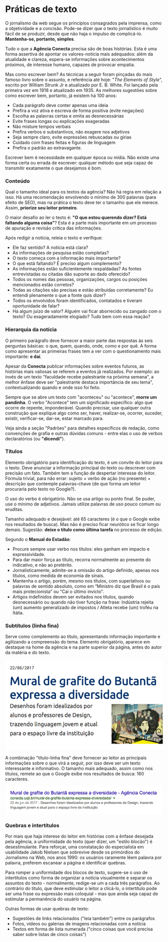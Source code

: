 # Práticas de texto

O jornalismo da web segue os princípios consagrados pela imprensa, como a objetividade e a concisão. Pode-se dizer que o texto jornalístico é muito fácil de se produzir, desde que não haja o impulso de complicá-lo. **Mantenha-se, portanto, simples**.

Tudo o que a **Agência Conecta** precisa são de boas histórias. Esta é uma forma assertiva de apontar os valores-notícia mais adequados: além da atualidade e clareza, espera-se informações sobre acontecimentos próximos, de interesse humano, capazes de provocar empatia.

Mas como escrever bem? As técnicas a seguir foram pinçadas do mais famoso livro sobre o assunto, e referência até hoje: "_The Elements of Style_", escrito por William Strunk Jr e atualizado por E. B. White. Foi lançado pela primeira vez em 1918 e atualizado em 1935. As melhores sugestões sobre como escrever bem, portanto, já existem há 100 anos:

* Cada parágrafo deve conter apenas uma ideia
* Prefira a voz ativa e escreva de forma positiva \(evite negações\)
* Escolha as palavras certas e omita as desnecessárias
* Evite frases longas ou explicações exageradas
* Não misture tempos verbais
* Prefira verbos e substantivos, não exagere nos adjetivos
* Seja sempre claro, evite expressões rebuscadas ou gírias
* Cuidado com frases feitas e figuras de linguagem
* Prefira o padrão ao extravagante.

Escrever bem é necessidade em qualquer época ou mídia. Não existe uma forma certa ou errada de escrever: qualquer método que seja capaz de transmitir exatamente o que desejamos é bom.

### Conteúdo

Qual o tamanho ideal para os textos da agência? Não há regra em relação a isso. Há uma recomendação envolvendo o mínimo de 300 palavras \(para efeito de SEO\), mas na prática o texto deve ter o tamanho que ele merece. Assim, **priorize seu leitor primeiro**.

O maior desafio ao ler o texto é: **"O que estou querendo dizer? Está faltando alguma coisa"**? Esta é a parte mais importante em um processo de apuração e revisão crítica das informações.

Após redigir a notícia, releia o texto e verifique:

* Ele faz sentido? A notícia está clara?
* As informações de pesquisa estão completas?
* O texto começa com a informação mais importante?
* O que está faltando? É preciso algum complemento?
* As informações estão suficientemente respaldadas? As fontes entrevistadas ou citadas dão suporte ao dado oferecido?
* Todos os nomes das pessoas, organizações, cargos ou posições mencionados estão corretos?
* Todas as citações são precisas e estão atribuídas corretamente? Eu entendi plenamente o que a fonte quis dizer?
* Todos os envolvidos foram identificados, contatados e tiveram oportunidade de falar?
* Há algum juízo de valor? Alguém vai ficar aborrecido ou zangado com o texto? Ou exageradamente elogiado? Tudo bem com essa reação?

### Hierarquia da notícia

O primeiro parágrafo deve fornecer a maior parte das respostas às seis perguntas básicas: o que, quem, quando, onde, como e por quê. A forma como apresentar as primeiras frases tem a ver com o questionamento mais importante: **e daí**.

Apesar da **Conecta** publicar informações sobre eventos futuros, as histórias mais valiosas se referem a eventos já realizados. Por exemplo: ao invés de um texto "faculdade recebe palestrante na próxima semana", a melhor ênfase deve ser "palestrante destaca importância de seu tema", contextualizando quando e onde isso foi feito.

Sempre que se abre um texto com "aconteceu" ou "acontece", **morre um pandinha**. O verbo "Acontece" tem um significado específico: algo que ocorre de repente, imponderável. Quando precisar, use qualquer outra construção que explique algo como ser, haver, realizar-se, ocorrer, suceder, existir, verificar-se, dar-se, estar marcado para.

Veja ainda a seção "Padrões" para detalhes específicos de redação, como convenções de grafia e outras dúvidas comuns - entre elas o uso de verbos declaratórios \(ou **"dicendi"**\).

### Títulos

Elemento obrigatório para identificação do texto, é um convite do leitor para o texto. Deve anunciar a informação principal do texto ou descrever com precisão um fato. Também tem a função de despertar interesse do leitor. Fórmula trivial, para não errar: sujeito + verbo de ação \(no presente\) + descrição que contemple palavras-chave \(de que forma um leitor procuraria pelo texto no Google?\).

O uso do verbo é obrigatório. Não se usa artigo ou ponto final. Se puder, use o mínimo de adjetivos. Jamais utilize palavras de uso pouco comum ou eruditas.

Tamanho adequado e desejável: até 65 caracteres \(é o que o Google exibe nos resultados de busca\). Mas não é preciso ficar neurótico se ficar longo demais. Sugestão: **deixe o título como última tarefa** no processo de edição.

Segundo o **Manual do Estadão**:

* Procure sempre usar verbo nos títulos: eles ganham em impacto e expressividade.
* Para dar maior força ao título, recorra normalmente ao presente do indicativo, e não ao pretérito.
* Jornalisticamente, admite-se a omissão do artigo definido, apenas nos títulos, como medida de economia de sinais.
* Mantenha o artigo, porém, mesmo nos títulos, com superlativos ou palavras de sentido absoluto, como em “Ministro diz que Brasil é o país mais protecionista” ou “Cai o último invicto”.
* Artigos indefinidos devem ser evitados nos títulos, quando desnecessário ou quando não tiver função na frase: Indústria rejeita \(um\) aumento generalizado de impostos / Atleta recebe \(um\) troféu na Itália.

### Subtítulos \(linha fina\)

Serve como complemento ao título, apresentando informação importante e agilizando a compreensão do tema. Elemento obrigatório, aparece em destaque na home da agência e na parte superior da página, antes do autor da matéria e do texto.

![](/assets/exemplo_home.png)

A combinação "título-linha fina" deve fornecer ao leitor as principais informações sobre o que virá a seguir, por isso deve ser um texto interessante e informativo. O tamanho mais adequado, assim como nos títulos, remete ao que o Google exibe nos resultados de busca: 160 caracteres.

![](/assets/exemplo_google.png)

### Quebras e intertítulos

Por mais que haja interese do leitor em histórias com a ênfase desejada pela agência, a uniformidade do texto \(quer dizer, um "estilo blocão"\) é desestimulante. Para reforçar, uma constatação do especialista em usabilidade Jakob Nielsen que sobrevive desde os primórdios do Jornalismo na Web, nos anos 1990: os usuários raramente lêem palavra por palavra, preferem escanear a página e identificar quebras.

Para romper a uniformidade dos blocos de texto, sugere-se o uso de intertítulos como forma de organizar a notícia visualmente e separar os assuntos do texto - normalmente, redige-se um a cada três parágrafos. Ao contrário do título, que deve estimular o leitor a clicá-lo, o intertítulo pode ser uma frase ou expressão mais coloquial - mas que ainda seja capaz de estimular a permanência do usuário na página.

Outras formas de usar quebras de texto:

* Sugestões de links relacionados \("leia também"\) entre os parágrafos
* Fotos, vídeos ou galerias de imagens relacionadas com a notícia
* Textos em forma de lista numerada \("cinco coisas que você precisa saber sobre listas de cinco coisas"\)



